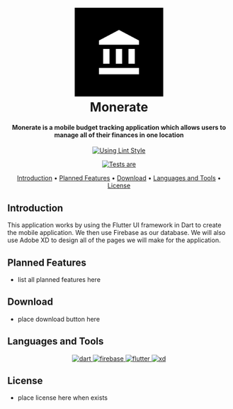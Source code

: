 <h1 align="center">
  <br>
  <a href="https://github.com/k5924/Monerate"><img src="https://raw.githubusercontent.com/k5924/Monerate/master/assets/images/Icon.png?token=ANOLIX763YSJW62OENIKSN3BZHARI" alt="Monerate" width="200"></a>
  <br>
  Monerate
  <br>
</h1>

<h4 align="center">Monerate is a mobile budget tracking application which allows users to manage all of their finances in one location</h4>


<div align="center">
    <a href="https://pub.dev/packages/lint">
        <img alt="Using Lint Style" src="https://img.shields.io/badge/style-lint-4BC0F5.svg">
    </a>

    
[![Tests are](https://github.com/k5924/Monerate/actions/workflows/release-drafter.yml/badge.svg)](https://github.com/k5924/Monerate/actions/workflows/release-drafter.yml)
</div>

<p align="center">
  <a href="#introduction">Introduction</a> •
  <a href="#planned-features">Planned Features</a> •
  <a href="#download">Download</a> •
  <a href="#langs-and-tools">Languages and Tools</a> •
  <a href="#license">License</a>
</p>

## Introduction

This application works by using the Flutter UI framework in Dart to create the mobile application. We then use Firebase as our database. We will also use Adobe XD to design all of the pages we will make for the application.

## Planned Features

- list all planned features here

## Download

- place download button here

## Languages and Tools

<p align="center"> <a href="https://dart.dev" target="_blank" rel="noreferrer"> <img src="https://www.vectorlogo.zone/logos/dartlang/dartlang-icon.svg" alt="dart" width="40" height="40"/> </a> <a href="https://firebase.google.com/" target="_blank" rel="noreferrer"> <img src="https://www.vectorlogo.zone/logos/firebase/firebase-icon.svg" alt="firebase" width="40" height="40"/> </a> <a href="https://flutter.dev" target="_blank" rel="noreferrer"> <img src="https://www.vectorlogo.zone/logos/flutterio/flutterio-icon.svg" alt="flutter" width="40" height="40"/> </a> <a href="https://www.adobe.com/products/xd.html" target="_blank" rel="noreferrer"> <img src="https://cdn.worldvectorlogo.com/logos/adobe-xd.svg" alt="xd" width="40" height="40"/> </a> </p>

## License

- place license here when exists


